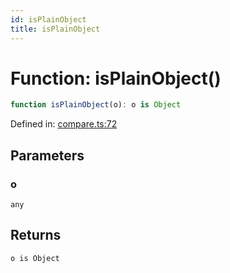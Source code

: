 ```yaml
---
id: isPlainObject
title: isPlainObject
---
```


<!-- DO NOT EDIT: this page is autogenerated from the type comments -->

# Function: isPlainObject()

```ts
function isPlainObject(o): o is Object
```

Defined in: [compare.ts:72](https://github.com/TanStack/bouncer/blob/main/packages/pacer/src/compare.ts#L72)

## Parameters

### o

`any`

## Returns

`o is Object`
